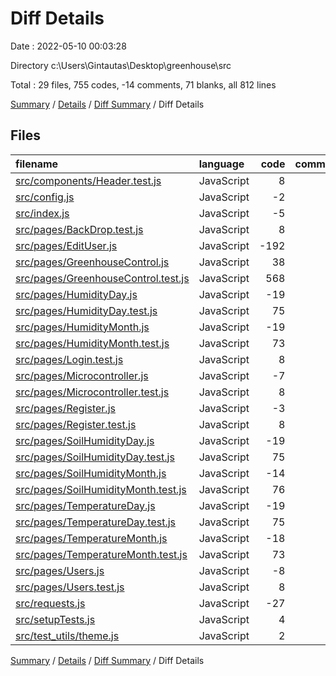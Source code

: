 # Diff Details

Date : 2022-05-10 00:03:28

Directory c:\Users\Gintautas\Desktop\greenhouse\src

Total : 29 files,  755 codes, -14 comments, 71 blanks, all 812 lines

[Summary](results.md) / [Details](details.md) / [Diff Summary](diff.md) / Diff Details

## Files
| filename | language | code | comment | blank | total |
| :--- | :--- | ---: | ---: | ---: | ---: |
| [src/components/Header.test.js](/src/components/Header.test.js) | JavaScript | 8 | 0 | 2 | 10 |
| [src/config.js](/src/config.js) | JavaScript | -2 | 0 | 0 | -2 |
| [src/index.js](/src/index.js) | JavaScript | -5 | 0 | 3 | -2 |
| [src/pages/BackDrop.test.js](/src/pages/BackDrop.test.js) | JavaScript | 8 | 0 | 2 | 10 |
| [src/pages/EditUser.js](/src/pages/EditUser.js) | JavaScript | -192 | 0 | -12 | -204 |
| [src/pages/GreenhouseControl.js](/src/pages/GreenhouseControl.js) | JavaScript | 38 | 0 | -1 | 37 |
| [src/pages/GreenhouseControl.test.js](/src/pages/GreenhouseControl.test.js) | JavaScript | 568 | 1 | 46 | 615 |
| [src/pages/HumidityDay.js](/src/pages/HumidityDay.js) | JavaScript | -19 | -2 | -1 | -22 |
| [src/pages/HumidityDay.test.js](/src/pages/HumidityDay.test.js) | JavaScript | 75 | 0 | 4 | 79 |
| [src/pages/HumidityMonth.js](/src/pages/HumidityMonth.js) | JavaScript | -19 | -2 | -1 | -22 |
| [src/pages/HumidityMonth.test.js](/src/pages/HumidityMonth.test.js) | JavaScript | 73 | 0 | 5 | 78 |
| [src/pages/Login.test.js](/src/pages/Login.test.js) | JavaScript | 8 | 0 | 2 | 10 |
| [src/pages/Microcontroller.js](/src/pages/Microcontroller.js) | JavaScript | -7 | 0 | 0 | -7 |
| [src/pages/Microcontroller.test.js](/src/pages/Microcontroller.test.js) | JavaScript | 8 | 0 | 2 | 10 |
| [src/pages/Register.js](/src/pages/Register.js) | JavaScript | -3 | 0 | 0 | -3 |
| [src/pages/Register.test.js](/src/pages/Register.test.js) | JavaScript | 8 | 0 | 2 | 10 |
| [src/pages/SoilHumidityDay.js](/src/pages/SoilHumidityDay.js) | JavaScript | -19 | -2 | -1 | -22 |
| [src/pages/SoilHumidityDay.test.js](/src/pages/SoilHumidityDay.test.js) | JavaScript | 75 | 0 | 5 | 80 |
| [src/pages/SoilHumidityMonth.js](/src/pages/SoilHumidityMonth.js) | JavaScript | -14 | -2 | -1 | -17 |
| [src/pages/SoilHumidityMonth.test.js](/src/pages/SoilHumidityMonth.test.js) | JavaScript | 76 | 0 | 5 | 81 |
| [src/pages/TemperatureDay.js](/src/pages/TemperatureDay.js) | JavaScript | -19 | -2 | -1 | -22 |
| [src/pages/TemperatureDay.test.js](/src/pages/TemperatureDay.test.js) | JavaScript | 75 | 0 | 5 | 80 |
| [src/pages/TemperatureMonth.js](/src/pages/TemperatureMonth.js) | JavaScript | -18 | -2 | -1 | -21 |
| [src/pages/TemperatureMonth.test.js](/src/pages/TemperatureMonth.test.js) | JavaScript | 73 | 0 | 5 | 78 |
| [src/pages/Users.js](/src/pages/Users.js) | JavaScript | -8 | 0 | 0 | -8 |
| [src/pages/Users.test.js](/src/pages/Users.test.js) | JavaScript | 8 | 0 | 2 | 10 |
| [src/requests.js](/src/requests.js) | JavaScript | -27 | -3 | -3 | -33 |
| [src/setupTests.js](/src/setupTests.js) | JavaScript | 4 | 0 | 1 | 5 |
| [src/test_utils/theme.js](/src/test_utils/theme.js) | JavaScript | 2 | 0 | 2 | 4 |

[Summary](results.md) / [Details](details.md) / [Diff Summary](diff.md) / Diff Details